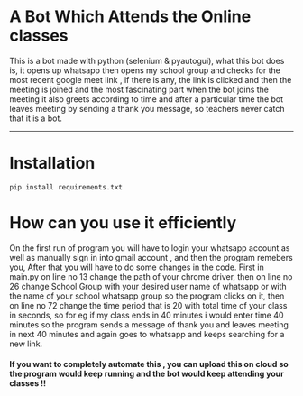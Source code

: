 # A Bot Which Attends the Online classes

This is a bot made with python (selenium & pyautogui), what this bot does is, it opens up whatsapp then opens my school group and checks for the most recent google meet link , if there is any, the link is clicked and then the meeting is joined and the most fascinating part when the bot joins the meeting it also greets according to time and after a particular time the bot leaves meeting by sending a thank you message, so teachers never catch that it is a bot.

---

# Installation
    pip install requirements.txt

# How can you use it efficiently

On the first run of program you will have to login your whatsapp account as well as manually sign in into gmail account , and then the program remebers you, After that you will have to do some changes in the code. First in main.py on line no 13 change the path of your chrome driver, then on line no 26 change School Group with your desired user name of whatsapp or with the name of your school whatsapp group so the program clicks on it, then on line no 72 change the time period that is 20 with total time of your class in seconds, so for eg if my class ends in 40 minutes i would enter time 40 minutes so the program sends a message of thank you and leaves meeting in next 40 minutes and again goes to whatsapp and keeps searching for a new link.

#### If you want to completely automate this , you can upload this on cloud so the program would keep running and the bot would keep attending your classes !!